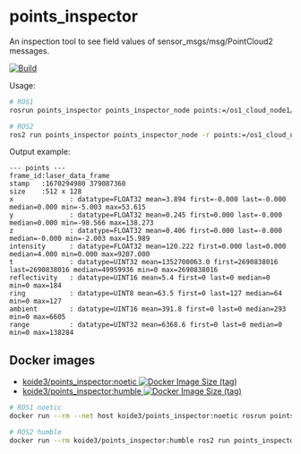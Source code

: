 # points_inspector

An inspection tool to see field values of sensor_msgs/msg/PointCloud2 messages.  

[![Build](https://github.com/koide3/points_inspector/actions/workflows/build.yaml/badge.svg)](https://github.com/koide3/points_inspector/actions/workflows/build.yaml)

Usage:
```bash
# ROS1
rosrun points_inspector points_inspector_node points:=/os1_cloud_node1/points

# ROS2
ros2 run points_inspector points_inspector_node -r points:=/os1_cloud_node1/points
```

Output example:
```
--- points ---
frame_id:laser_data_frame
stamp   :1670294980 379087360
size    :512 x 128
x              : datatype=FLOAT32 mean=3.894 first=-0.000 last=-0.000 median=0.000 min=-5.003 max=53.615
y              : datatype=FLOAT32 mean=0.245 first=0.000 last=-0.000 median=0.000 min=-98.566 max=138.273
z              : datatype=FLOAT32 mean=0.406 first=0.000 last=-0.000 median=-0.000 min=-2.003 max=15.989
intensity      : datatype=FLOAT32 mean=120.222 first=0.000 last=0.000 median=4.000 min=0.000 max=9207.000
t              : datatype=UINT32 mean=1352700063.0 first=2690838016 last=2690838016 median=49959936 min=0 max=2690838016
reflectivity   : datatype=UINT16 mean=5.4 first=0 last=0 median=0 min=0 max=184
ring           : datatype=UINT8 mean=63.5 first=0 last=127 median=64 min=0 max=127
ambient        : datatype=UINT16 mean=391.8 first=0 last=0 median=293 min=0 max=6605
range          : datatype=UINT32 mean=6368.6 first=0 last=0 median=0 min=0 max=138284
```

## Docker images

- [koide3/points_inspector:noetic ![Docker Image Size (tag)](https://img.shields.io/docker/image-size/koide3/points_inspector/noetic)](https://hub.docker.com/repository/docker/koide3/points_inspector)
- [koide3/points_inspector:humble ![Docker Image Size (tag)](https://img.shields.io/docker/image-size/koide3/points_inspector/humble)](https://hub.docker.com/repository/docker/koide3/points_inspector)

```bash
# ROS1 noetic
docker run --rm --net host koide3/points_inspector:noetic rosrun points_inspector points_inspector_node points:=/os1_cloud_node1/points
```

```bash
# ROS2 humble
docker run --rm koide3/points_inspector:humble ros2 run points_inspector points_inspector_node -r points:=/os1_cloud_node1/points
```